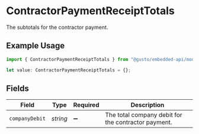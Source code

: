 # ContractorPaymentReceiptTotals

The subtotals for the contractor payment.

## Example Usage

```typescript
import { ContractorPaymentReceiptTotals } from "@gusto/embedded-api/models/components";

let value: ContractorPaymentReceiptTotals = {};
```

## Fields

| Field                                               | Type                                                | Required                                            | Description                                         |
| --------------------------------------------------- | --------------------------------------------------- | --------------------------------------------------- | --------------------------------------------------- |
| `companyDebit`                                      | *string*                                            | :heavy_minus_sign:                                  | The total company debit for the contractor payment. |